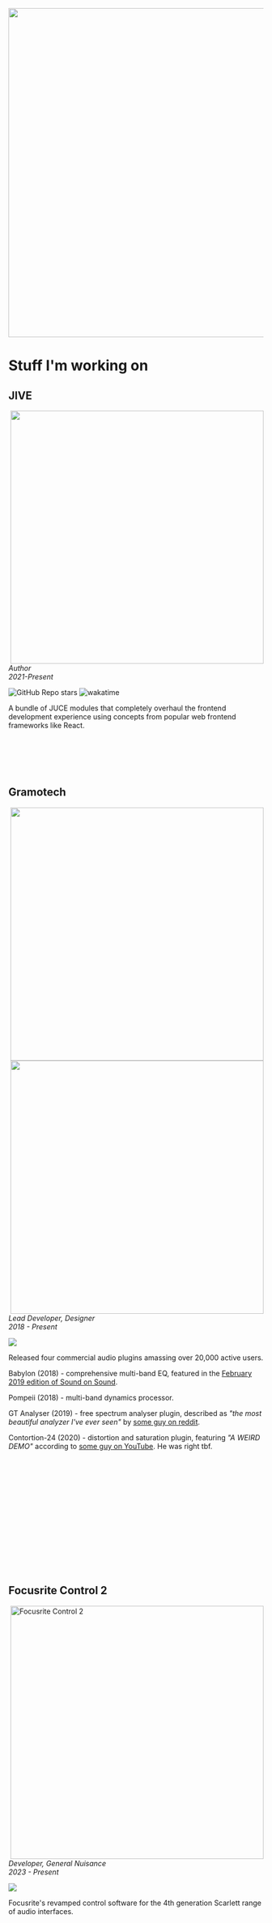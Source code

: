 <p align="center"><a href="https://wakatime.com"><img src="https://wakatime.com/share/@b7466724-f20d-4da3-92a1-b13c597dc688/8630de52-b757-4e9c-82b5-af3440b9ca47.svg" width="650"/></a></p>

# Stuff I'm working on

## JIVE

<a href="https://github.com/ImJimmi/JIVE"><img src="https://raw.githubusercontent.com/ImJimmi/JIVE/main/.github/assets/banner.svg" align="right" width="500"/></a>
<p><em>Author<br>2021-Present</em></p>
<img alt="GitHub Repo stars" src="https://img.shields.io/github/stars/ImJimmi/JIVE?logo=github&style=for-the-badge">
<img src="https://wakatime.com/badge/user/b7466724-f20d-4da3-92a1-b13c597dc688/project/77094840-bc89-4606-be98-de9f33506a33.svg?style=for-the-badge" alt="wakatime">
<p>A bundle of JUCE modules that completely overhaul the frontend development experience using concepts from popular web frontend frameworks like React.</p>

<br><br><br><br>

## Gramotech

<a>
    <img src="https://i.imgur.com/z5oayym.png" align="right" width="500"/>
    <img src="https://pbs.twimg.com/media/EmiVPM9WEAIJEKT.jpg" align="right" width="500">
</a>
<p><em>Lead Developer, Designer<br>2018 - Present</em></p>
<img src="https://wakatime.com/badge/user/b7466724-f20d-4da3-92a1-b13c597dc688/project/bd59b729-2a2e-4920-8ccf-35728d9acb0b.svg?style=for-the-badge">
<p>Released four commercial audio plugins amassing over 20,000 active users.</p>
<p>Babylon (2018) - comprehensive multi-band EQ, featured in the <a href="https://www.soundonsound.com/reviews/gramotech-audio-babylon-eq">February 2019 edition of Sound on Sound</a>.</p>
<p>Pompeii (2018) - multi-band dynamics processor.</p>
<p>GT Analyser (2019) - free spectrum analyser plugin, described as <em>"the most beautiful analyzer I've ever seen"</em> by <a href="https://www.reddit.com/r/audioengineering/comments/nri3e0/gramotech_spectrum_analyzer_is_the_most_beautiful/">some guy on reddit</a>.</p>
<p>Contortion-24 (2020) - distortion and saturation plugin, featuring <em>"A WEIRD DEMO"</em> according to <a href="https://www.youtube.com/watch?v=cqasun5nzmA">some guy on YouTube</a>. He was right tbf.</p>

<br><br><br><br><br><br><br><br><br><br><br><br><br>

## Focusrite Control 2
<a href="https://focusrite.com/scarlett/4th-generation#:~:text=in%20the%20business.-,Focusrite%20Control%202,-Focusrite%20Control%202"><img width="500" align="right" alt="Focusrite Control 2" src="https://github.com/ImJimmi/ImJimmi/assets/19873870/8bb76bbc-0f3f-4946-9da1-4471006e4f80"></a>
<p><em>Developer, General Nuisance<br>2023 - Present</em></p>
<img src="https://wakatime.com/badge/user/b7466724-f20d-4da3-92a1-b13c597dc688/project/94635135-3071-4f7a-a47c-90428d3a5617.svg?style=for-the-badge">
<p>Focusrite's revamped control software for the 4th generation Scarlett range of audio interfaces.</p>

<br><br><br><br><br><br><br><br><br><br>

# Stuff I've worked on previously

## Contrast

<a href="https://github.com/ImJimmi/Contrast"><img src="https://github.com/ImJimmi/Contrast/blob/master/Press/Resources/Screenshot.png?raw=true" align="right" width="400"/></a>
<p><em>Author<br>2020 - 2022</em></p>
<img alt="GitHub Repo stars" src="https://img.shields.io/github/stars/ImJimmi/Contrast?logo=github&style=for-the-badge">
<p>Bundle of audio plugins mostly built using the stock DSP tools provided by JUCE.</p>
<p>I may come back to this in the future, but no immediate plans.</p>

<br><br><br><br><br><br>

## cx605

<img src="./images/cx605.jpg" align="right" width="400"/>
<p><em>Developer, Designer<br>2020</em></p>
<p>An open-source compressor plugin I started working on but never finished. The idea was to have three different "characters" - Digital, which would aim to keep the signal as clean as possible, Vintage, which would apply saturation, and Look-Ahead, which is self-explainatory.</p>

<br><br><br><br><br><br><br><br><br><br><br>

## Vocaster Hub

<a href="https://focusrite.com/vocaster"><img src="https://i0.wp.com/sixcolors.com/wp-content/uploads/2022/10/vocasterhub-6c.png?ssl=1" align="right" width="500"/></a>
<p><em>Developer<br>2021 - 2022</em></p>
<p>Control software for Focusrite's new Vocaster range of audio interfaces targetted at Podcasters.</p>

<br><br><br><br><br><br><br><br><br><br><br><br>

## Red Plug-In Suite 2

<a href="https://focusrite.com/software/red-plugin-suite"><img src="https://static1.squarespace.com/static/54d696e5e4b05ca7b54cff5c/55021246e4b0781cf3b85ed3/5502124be4b0781cf3b871d4/1421942219457/1000w/Focusrite-Red-For-Pro-Tools-AAX.jpg" width="500" align="right"/><a/>
<p><em>Lead Developer<br>2022 - 2023</em></p>
<p>Migrated Focusrite's most widely used plugin bundle, the Red 2 EQ and Red 3 Compressor, from iPlug over to JUCE to add Apple Silicon support.</p>

<br><br><br><br><br><br><br><br><br><br>

## University of the West of England

<img src="./images/nneq.png" align="right" width="500">
<img src="./images/elliptical.jpg" align="right" width="500">

<p><em>Student<br>2014 - 2017</em></p>

<p>Various interesting projects during my time studying Audio and Music Technology at <a href="https://www.uwe.ac.uk/">UWE</a>. Most notably a neural-network-enhanced EQ application, NNEQ (top), and Elliptical, a looping audio player with fun visuals (bottom).</p>

<br><br><br><br><br><br><br><br><br><br><br><br><br><br><br><br><br><br><br>

## JUCE

<a href="https://forum.juce.com/u/imjimmi"><img src="https://assets.juce.com/juce/JUCE_banner_github.png" align="right" width="500"/></a>
<p><em>Listed contributor, regular forum contributor<br>2017-Present</em></p>

Proud author of a commit that added an `= 0` default argument to a function hardly anyone uses, thus earning myself bragging rights as an official JUCE contributor.

<br><br>

## Alliance of Numpties

<a href="https://github.com/Alliance-of-Numpties"><img src="https://avatars.githubusercontent.com/u/151943428?s=200&v=4" align="right"/></a>
<p><em>Co-founder, the good-looking one<br>1996 - Present</em></p>
<p>Occasionally dabble in game development with my older little brother and fellow Numpty, <a href="https://github.com/ollij93">@ollij93</a>.</p>

<p>Most recently winning the <a href="https://itch.io/jam/mini-jame-gam-37/results">Mini Jame Gam 37</a> with our game, <a href="https://ollij93.itch.io/agent-of-dream">Agent of D.Re.AM</a>, and previously placing 3rd out of 60 in the <a href="https://itch.io/jam/mini-jame-gam-24">Mini Jame Gam 24</a> with our game, <a href="https://itch.io/jam/mini-jame-gam-24/rate/2386890">Terry Toastington</a>.</p>

<br><br><br><br>
